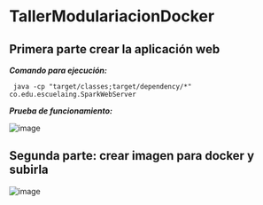 # TallerModulariacionDocker


## Primera parte crear la aplicación web

***Comando para ejecución:***

~~~
 java -cp "target/classes;target/dependency/*" co.edu.escuelaing.SparkWebServer
~~~

***Prueba de funcionamiento:***

![image](https://user-images.githubusercontent.com/54339107/193945905-b611158b-139c-49e3-be6d-fa6531102f12.png)

## Segunda parte: crear imagen para docker y subirla

![image](https://user-images.githubusercontent.com/54339107/193950747-bea9c9e9-5458-4891-91a2-31d2e095fa8a.png)
